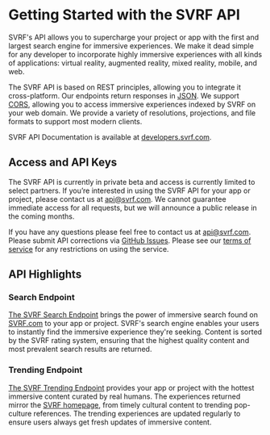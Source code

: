 # Getting Started with the SVRF API

SVRF's API allows you to supercharge your project or app with the first and largest search engine for immersive experiences. We make it dead simple for any developer to incorporate highly immersive experiences with all kinds of applications: virtual reality, augmented reality, mixed reality, mobile, and web.

The SVRF API is based on REST principles, allowing you to integrate it cross-platform. Our endpoints return responses in [JSON][]. We support [CORS][], allowing you to access immersive experiences indexed by SVRF on your web domain. We provide a variety of resolutions, projections, and file formats to support most modern clients.

SVRF API Documentation is available at [developers.svrf.com][SVRF Dev].

## Access and API Keys

The SVRF API is currently in private beta and access is currently limited to select partners. If you’re interested in using the SVRF API for your app or project, please contact us at api@svrf.com. We cannot guarantee immediate access for all requests, but we will announce a public release in the coming months.

If you have any questions please feel free to contact us at api@svrf.com. Please submit API corrections via [GitHub Issues][]. Please see our [terms of service][TOS] for any restrictions on using the service.

## API Highlights

### Search Endpoint

[The SVRF Search Endpoint][Docs Search] brings the power of immersive search found on [SVRF.com][SVRF] to your app or project. SVRF's search engine enables your users to instantly find the immersive experience they're seeking. Content is sorted by the SVRF rating system, ensuring that the highest quality content and most prevalent search results are returned.

### Trending Endpoint

[The SVRF Trending Endpoint][Docs Trending] provides your app or project with the hottest immersive content curated by real humans. The experiences returned mirror the [SVRF homepage][SVRF], from timely cultural content to trending pop-culture references. The trending experiences are updated regularly to ensure users always get fresh updates of immersive content.

[CORS]: https://en.wikipedia.org/wiki/Cross-origin_resource_sharing
[Docs Search]: https://developers.svrf.com/#tag/Media/paths/~1vr~1search?q={q}/get
[Docs Trending]: https://developers.svrf.com/#tag/Media/paths/~1vr~1trending/get
[GitHub Issues]: https://github.com/Svrf/svrf-api/issues
[JSON]: http://www.json.org/
[SVRF]: https://www.svrf.com
[SVRF Dev]: https://developers.svrf.com
[TOS]: https://www.svrf.com/terms

